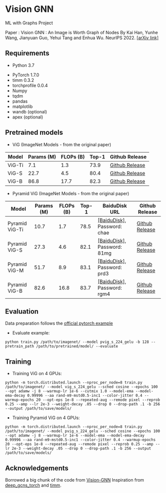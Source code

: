 # Vision GNN

ML with Graphs Project

Paper : Vision GNN : An Image is Worth Graph of Nodes
By Kai Han, Yunhe Wang, Jianyuan Guo, Yehui Tang and Enhua Wu. NeurIPS 2022. [[arXiv link]](https://arxiv.org/abs/2206.00272)

## Requirements

- Python 3.7

* PyTorch 1.7.0
* timm 0.3.2
* torchprofile 0.0.4
* Numpy
* tqdm
* pandas
* matplotlib
* wandb (optional)
* apex (optional)

## Pretrained models

- ViG (ImageNet Models - from the original paper)

| Model  | Params (M) | FLOPs (B) | Top-1 | Github Release                                                                           |
| ------ | ---------- | --------- | ----- | ---------------------------------------------------------------------------------------- |
| ViG-Ti | 7.1        | 1.3       | 73.9  | [Github Release](https://github.com/huawei-noah/Efficient-AI-Backbones/releases/tag/vig) |
| ViG-S  | 22.7       | 4.5       | 80.4  | [Github Release](https://github.com/huawei-noah/Efficient-AI-Backbones/releases/tag/vig) |
| ViG-B  | 86.8       | 17.7      | 82.3  | [Github Release](https://github.com/huawei-noah/Efficient-AI-Backbones/releases/tag/vig) |

- Pyramid ViG (ImageNet Models - from the original paper)

| Model          | Params (M) | FLOPs (B) | Top-1 | BaiduDisk URL                                                                  | Github Release                                                                                   |
| -------------- | ---------- | --------- | ----- | ------------------------------------------------------------------------------ | ------------------------------------------------------------------------------------------------ |
| Pyramid ViG-Ti | 10.7       | 1.7       | 78.5  | [[BaiduDisk]](https://pan.baidu.com/s/1Vrr-oXQeUFujaHKMC5sXIQ), Password: chae | [Github Release](https://github.com/huawei-noah/Efficient-AI-Backbones/releases/tag/pyramid-vig) |
| Pyramid ViG-S  | 27.3       | 4.6       | 82.1  | [[BaiduDisk]](https://pan.baidu.com/s/10MWZznvPIvGAiBtnwj7TRg), Password: 81mg | [Github Release](https://github.com/huawei-noah/Efficient-AI-Backbones/releases/tag/pyramid-vig) |
| Pyramid ViG-M  | 51.7       | 8.9       | 83.1  | [[BaiduDisk]](https://pan.baidu.com/s/1N3nviACOrY0XBC0FKoDL6g), Password: prd3 | [Github Release](https://github.com/huawei-noah/Efficient-AI-Backbones/releases/tag/pyramid-vig) |
| Pyramid ViG-B  | 82.6       | 16.8      | 83.7  | [[BaiduDisk]](https://pan.baidu.com/s/1b5OvPZXwcSwur2nuDAzf5Q), Password: rgm4 | [Github Release](https://github.com/huawei-noah/Efficient-AI-Backbones/releases/tag/pyramid-vig) |

## Evaluation

Data preparation follows the [official pytorch example](https://github.com/pytorch/examples/tree/main/imagenet)

- Evaluate example:

```
python train.py /path/to/imagenet/ --model pvig_s_224_gelu -b 128 --pretrain_path /path/to/pretrained/model/ --evaluate
```

## Training

- Training ViG on 4 GPUs:

```
python -m torch.distributed.launch --nproc_per_node=8 train.py /path/to/imagenet/ --model vig_s_224_gelu --sched cosine --epochs 100 --opt adamw -j 8 --warmup-lr 1e-6 --cutmix 1.0 --model-ema --model-ema-decay 0.99996 --aa rand-m9-mstd0.5-inc1 --color-jitter 0.4 --warmup-epochs 20 --opt-eps 1e-8 --repeated-aug --remode pixel --reprob 0.25 --amp --lr 2e-3 --weight-decay .05 --drop 0 --drop-path .1 -b 256 --output /path/to/save/models/
```

- Training Pyramid ViG on 4 GPUs:

```
python -m torch.distributed.launch --nproc_per_node=8 train.py /path/to/imagenet/ --model pvig_s_224_gelu --sched cosine --epochs 100 --opt adamw -j 8 --warmup-lr 1e-6 --model-ema --model-ema-decay 0.99996 --aa rand-m9-mstd0.5-inc1 --color-jitter 0.4 --warmup-epochs 20 --opt-eps 1e-8 --repeated-aug --remode pixel --reprob 0.25 --amp --lr 2e-3 --weight-decay .05 --drop 0 --drop-path .1 -b 256 --output /path/to/save/models/
```

## Acknowledgements

Borrowed a big chunk of the code from [Vision-GNN](https://github.com/jichengyuan/Vision_GNN)
Inspiration from [deep_gcns_torch](https://github.com/lightaime/deep_gcns_torch) and [timm](https://github.com/rwightman/pytorch-image-models).

```

```
